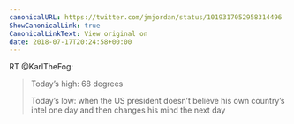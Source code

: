 ```yaml
---
canonicalURL: https://twitter.com/jmjordan/status/1019317052958314496
ShowCanonicalLink: true
CanonicalLinkText: View original on
date: 2018-07-17T20:24:58+00:00
---
```

RT @KarlTheFog:
> Today’s high: 68 degrees 
> 
> Today’s low: when the US president doesn’t believe his own country’s intel one day and then changes his mind the next day